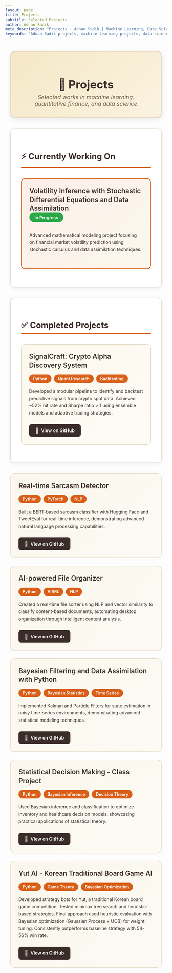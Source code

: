 ```yaml
---
layout: page
title: Projects
subtitle: Selected Projects 
author: Adnan Sadik
meta_description: "Projects - Adnan Sadik | Machine Learning, Data Science, and Quantitative Finance projects including cryptocurrency trading systems and AI-powered tools"
keywords: "Adnan Sadik projects, machine learning projects, data science portfolio, crypto trading, AI file organizer, Bayesian filtering, statistical decision making"
---
```


<div class="projects-container">

<div class="projects-header">
<h1>🚀 Projects</h1>
<p>Selected works in machine learning, quantitative finance, and data science</p>
</div>

<div class="projects-section">

<div class="current-project-card">
<h2>⚡ Currently Working On</h2>
<div class="project-item featured">
<h3>Volatility Inference with Stochastic Differential Equations and Data Assimilation</h3>
<div class="project-status">In Progress</div>
<p>Advanced mathematical modeling project focusing on financial market volatility prediction using stochastic calculus and data assimilation techniques.</p>
</div>
</div>

<div class="completed-projects-card">
<h2>✅ Completed Projects</h2>

<div class="project-item">
<div class="project-header">
<h3>SignalCraft: Crypto Alpha Discovery System</h3>
<div class="tech-stack">
<span class="tech-tag">Python</span>
<span class="tech-tag">Quant Research</span>
<span class="tech-tag">Backtesting</span>
</div>
</div>
<p>Developed a modular pipeline to identify and backtest predictive signals from crypto spot data. Achieved ~52% hit rate and Sharpe ratio > 1 using ensemble models and adaptive trading strategies.</p>
<a href="https://github.com/yayme/Crypto-SignalCraft" class="project-link">
<span class="link-icon">📂</span> View on GitHub
</a>
</div>

</div>

<div class="project-item">
<div class="project-header">
<h3>Real-time Sarcasm Detector</h3>
<div class="tech-stack">
<span class="tech-tag">Python</span>
<span class="tech-tag">PyTorch</span>
<span class="tech-tag">NLP</span>
</div>
</div>
<p>Built a BERT-based sarcasm classifier with Hugging Face and TweetEval for real-time inference, demonstrating advanced natural language processing capabilities.</p>
<a href="https://github.com/yayme/Bazinga-" class="project-link">
<span class="link-icon">📂</span> View on GitHub
</a>
</div>

<div class="project-item">
<div class="project-header">
<h3>AI-powered File Organizer</h3>
<div class="tech-stack">
<span class="tech-tag">Python</span>
<span class="tech-tag">AI/ML</span>
<span class="tech-tag">NLP</span>
</div>
</div>
<p>Created a real-time file sorter using NLP and vector similarity to classify content-based documents, automating desktop organization through intelligent content analysis.</p>
<a href="https://github.com/yayme/Desktop_file_organizer" class="project-link">
<span class="link-icon">📂</span> View on GitHub
</a>
</div>

<div class="project-item">
<div class="project-header">
<h3>Bayesian Filtering and Data Assimilation with Python</h3>
<div class="tech-stack">
<span class="tech-tag">Python</span>
<span class="tech-tag">Bayesian Statistics</span>
<span class="tech-tag">Time Series</span>
</div>
</div>
<p>Implemented Kalman and Particle Filters for state estimation in noisy time-series environments, demonstrating advanced statistical modeling techniques.</p>
<a href="https://github.com/yayme/Data-Assimilation" class="project-link">
<span class="link-icon">📂</span> View on GitHub
</a>
</div>

<div class="project-item">
<div class="project-header">
<h3>Statistical Decision Making - Class Project</h3>
<div class="tech-stack">
<span class="tech-tag">Python</span>
<span class="tech-tag">Bayesian Inference</span>
<span class="tech-tag">Decision Theory</span>
</div>
</div>
<p>Used Bayesian inference and classification to optimize inventory and healthcare decision models, showcasing practical applications of statistical theory.</p>
<a href="https://github.com/yayme/Statistical-Decision-Making" class="project-link">
<span class="link-icon">📂</span> View on GitHub
</a>
</div>

<div class="project-item">
<div class="project-header">
<h3>Yut AI - Korean Traditional Board Game AI</h3>
<div class="tech-stack">
<span class="tech-tag">Python</span>
<span class="tech-tag">Game Theory</span>
<span class="tech-tag">Bayesian Optimization</span>
</div>
</div>
<p>Developed strategy bots for Yut, a traditional Korean board game competition. Tested minimax tree search and heuristic-based strategies. Final approach used heuristic evaluation with Bayesian optimization (Gaussian Process + UCB) for weight tuning. Consistently outperforms baseline strategy with 54-56% win rate.</p>
<a href="https://github.com/yayme/COE-Yutnori" class="project-link">
<span class="link-icon">📂</span> View on GitHub
</a>
</div>

</div>

</div>

</div>

<style>
/* Projects Page Styling */
.projects-container {
  max-width: 1000px;
  margin: 0 auto;
  padding: 1rem;
}

.projects-header {
  text-align: center;
  margin-bottom: 2rem;
  padding: 2rem;
  background: linear-gradient(135deg, #F5E8C7 0%, #FAF3E0 100%);
  border: 2px solid #D6C6A9;
  border-radius: 15px;
  box-shadow: 0 4px 15px rgba(58, 44, 41, 0.1);
  transition: all 0.3s ease;
}

.projects-header:hover {
  transform: translateY(-3px);
  box-shadow: 0 8px 25px rgba(58, 44, 41, 0.15);
  border-color: #D95F18;
}

.projects-header h1 {
  color: #3A2C29;
  font-size: 2.2rem;
  font-weight: bold;
  margin-bottom: 0.5rem;
}

.projects-header p {
  color: #6D5A4D;
  font-size: 1.1rem;
  font-style: italic;
  margin: 0;
}

.current-project-card, .completed-projects-card {
  background: rgba(255, 255, 255, 0.9);
  border: 1px solid #D6C6A9;
  border-radius: 12px;
  padding: 2rem;
  margin-bottom: 2rem;
  box-shadow: 0 3px 12px rgba(58, 44, 41, 0.08);
  transition: all 0.3s ease;
}

.current-project-card:hover, .completed-projects-card:hover {
  transform: translateY(-3px);
  box-shadow: 0 6px 20px rgba(58, 44, 41, 0.12);
  border-color: #C4470D;
}

.current-project-card h2, .completed-projects-card h2 {
  color: #3A2C29;
  border-bottom: 3px solid #D95F18;
  padding-bottom: 0.5rem;
  margin-bottom: 2rem;
  font-weight: bold;
  font-size: 1.6rem;
}

.project-item {
  background: linear-gradient(135deg, rgba(245, 232, 199, 0.3) 0%, rgba(250, 243, 224, 0.3) 100%);
  border: 1px solid #D6C6A9;
  border-radius: 12px;
  padding: 1.5rem;
  margin-bottom: 1.5rem;
  transition: all 0.3s ease;
  position: relative;
  overflow: hidden;
}

.project-item::before {
  content: '';
  position: absolute;
  top: 0;
  left: -100%;
  width: 100%;
  height: 100%;
  background: linear-gradient(90deg, transparent, rgba(217, 95, 24, 0.05), transparent);
  transition: all 0.6s ease;
}

.project-item:hover {
  transform: translateY(-5px) translateX(3px);
  border-color: #D95F18;
  box-shadow: 0 8px 25px rgba(58, 44, 41, 0.15);
  background: linear-gradient(135deg, rgba(245, 232, 199, 0.5) 0%, rgba(250, 243, 224, 0.5) 100%);
}

.project-item:hover::before {
  left: 100%;
}

.project-item.featured {
  border: 2px solid #D95F18;
  background: linear-gradient(135deg, rgba(217, 95, 24, 0.1) 0%, rgba(245, 232, 199, 0.3) 100%);
}

.project-item.featured:hover {
  transform: scale(1.02);
  box-shadow: 0 12px 30px rgba(217, 95, 24, 0.2);
}

.project-header {
  display: flex;
  justify-content: space-between;
  align-items: flex-start;
  margin-bottom: 1rem;
  flex-wrap: wrap;
  gap: 1rem;
}

.project-item h3 {
  color: #3A2C29;
  font-weight: 600;
  font-size: 1.3rem;
  margin: 0;
  line-height: 1.3;
  flex: 1;
  min-width: 250px;
}

.tech-stack {
  display: flex;
  flex-wrap: wrap;
  gap: 0.5rem;
  align-items: center;
}

.tech-tag {
  background: #D95F18;
  color: white;
  padding: 0.3rem 0.8rem;
  border-radius: 15px;
  font-size: 0.8rem;
  font-weight: 600;
  transition: all 0.3s ease;
}

.tech-tag:hover {
  background: #C4470D;
  transform: scale(1.05);
}

.project-status {
  background: #28a745;
  color: white;
  padding: 0.4rem 1rem;
  border-radius: 20px;
  font-size: 0.85rem;
  font-weight: 600;
  display: inline-block;
  margin-bottom: 1rem;
  animation: pulse 2s infinite;
}

@keyframes pulse {
  0% { opacity: 1; }
  50% { opacity: 0.7; }
  100% { opacity: 1; }
}

.project-item p {
  color: #3A2C29;
  line-height: 1.6;
  margin-bottom: 1.5rem;
}

.project-link {
  background: #3A2C29;
  color: white !important;
  padding: 0.6rem 1.2rem;
  border-radius: 8px;
  text-decoration: none !important;
  font-weight: 600;
  display: inline-flex;
  align-items: center;
  gap: 0.5rem;
  transition: all 0.3s ease;
  position: relative;
  overflow: hidden;
}

.project-link::before {
  content: '';
  position: absolute;
  top: 0;
  left: -100%;
  width: 100%;
  height: 100%;
  background: linear-gradient(90deg, transparent, rgba(255, 255, 255, 0.2), transparent);
  transition: all 0.5s ease;
}

.project-link:hover {
  background: #D95F18;
  transform: translateY(-2px);
  box-shadow: 0 4px 12px rgba(217, 95, 24, 0.3);
}

.project-link:hover::before {
  left: 100%;
}

.link-icon {
  font-size: 1rem;
  transition: all 0.3s ease;
}

.project-link:hover .link-icon {
  transform: scale(1.1);
}

/* Dark Mode Support */
[data-theme="dark"] .projects-header {
  background: linear-gradient(135deg, #3A2418 0%, #2C1810 100%);
  border-color: #5A3825;
}

[data-theme="dark"] .projects-header h1 {
  color: #F5E8C7 !important;
}

[data-theme="dark"] .projects-header p {
  color: #D6C6A9 !important;
}

[data-theme="dark"] .current-project-card,
[data-theme="dark"] .completed-projects-card {
  background: rgba(58, 36, 24, 0.8);
  border-color: #5A3825;
}

[data-theme="dark"] .current-project-card h2,
[data-theme="dark"] .completed-projects-card h2 {
  color: #F5E8C7 !important;
  border-bottom-color: #FF8A4C;
}

[data-theme="dark"] .project-item {
  background: linear-gradient(135deg, rgba(58, 36, 24, 0.6) 0%, rgba(44, 24, 16, 0.6) 100%);
  border-color: #5A3825;
}

[data-theme="dark"] .project-item:hover {
  border-color: #FF8A4C;
  background: linear-gradient(135deg, rgba(58, 36, 24, 0.8) 0%, rgba(44, 24, 16, 0.8) 100%);
}

[data-theme="dark"] .project-item.featured {
  border-color: #FF8A4C;
  background: linear-gradient(135deg, rgba(255, 138, 76, 0.1) 0%, rgba(58, 36, 24, 0.6) 100%);
}

[data-theme="dark"] .project-item h3 {
  color: #F5E8C7 !important;
}

[data-theme="dark"] .project-item p {
  color: #F5E8C7 !important;
}

[data-theme="dark"] .tech-tag {
  background: #FF8A4C;
  color: #2C1810;
}

[data-theme="dark"] .tech-tag:hover {
  background: #FF6B2B;
}

[data-theme="dark"] .project-status {
  background: #4CAF50;
  color: #2C1810;
}

[data-theme="dark"] .project-link {
  background: #FF8A4C;
  color: #2C1810 !important;
}

[data-theme="dark"] .project-link:hover {
  background: #FF6B2B;
  box-shadow: 0 4px 12px rgba(255, 138, 76, 0.3);
}

/* Responsive Design */
@media (max-width: 768px) {
  .projects-container {
    padding: 0.5rem;
  }
  
  .projects-header {
    padding: 1.5rem;
  }
  
  .projects-header h1 {
    font-size: 1.8rem;
  }
  
  .current-project-card, .completed-projects-card {
    padding: 1.5rem;
  }
  
  .project-item {
    padding: 1rem;
  }
  
  .project-header {
    flex-direction: column;
    align-items: flex-start;
    gap: 0.5rem;
  }
  
  .project-item h3 {
    font-size: 1.1rem;
    min-width: auto;
  }
  
  .tech-stack {
    margin-top: 0.5rem;
  }
  
  .project-link {
    padding: 0.5rem 1rem;
    font-size: 0.9rem;
  }
}
</style>